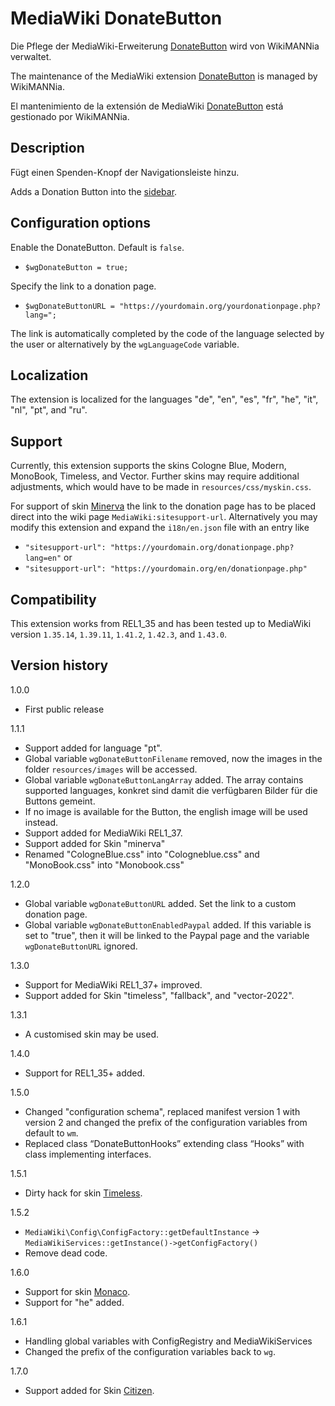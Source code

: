 # MediaWiki DonateButton

Die Pflege der MediaWiki-Erweiterung [DonateButton](https://www.mediawiki.org/wiki/Extension:DonateButton/de) wird von WikiMANNia verwaltet.

The maintenance of the MediaWiki extension [DonateButton](https://www.mediawiki.org/wiki/Extension:DonateButton) is managed by WikiMANNia.

El mantenimiento de la extensión de MediaWiki [DonateButton](https://www.mediawiki.org/wiki/Extension:DonateButton/es) está gestionado por WikiMANNia.

## Description

Fügt einen Spenden-Knopf der Navigationsleiste hinzu.

Adds a Donation Button into the [sidebar](https://www.mediawiki.org/wiki/MediaWiki:Sidebar).

## Configuration options

Enable the DonateButton. Default is `false`.

* `$wgDonateButton = true;`

Specify the link to a donation page.

* `$wgDonateButtonURL = "https://yourdomain.org/yourdonationpage.php?lang=";`

The link is automatically completed by the code of the language selected by the user or alternatively by the `wgLanguageCode` variable.

## Localization

The extension is localized for the languages "de", "en", "es", "fr", "he", "it", "nl", "pt", and "ru".

## Support

Currently, this extension supports the skins Cologne Blue, Modern, MonoBook, Timeless, and Vector.
Further skins may require additional adjustments, which would have to be made in `resources/css/myskin.css`.

For support of skin [Minerva](https://www.mediawiki.org/wiki/Skin:Minerva_Neue) the link to the donation page has to be placed direct into the wiki page `MediaWiki:sitesupport-url`.
Alternatively you may modify this extension and expand the `i18n/en.json` file with an entry like
* `"sitesupport-url": "https://yourdomain.org/donationpage.php?lang=en"`
or
* `"sitesupport-url": "https://yourdomain.org/en/donationpage.php"`

## Compatibility

This extension works from REL1_35 and has been tested up to MediaWiki version `1.35.14`, `1.39.11`, `1.41.2`, `1.42.3`, and `1.43.0`.

## Version history

1.0.0

* First public release

1.1.1
* Support added for language "pt".
* Global variable `wgDonateButtonFilename` removed, now the images in the folder `resources/images` will be accessed.
* Global variable `wgDonateButtonLangArray` added. The array contains supported languages, konkret sind damit die verfügbaren Bilder für die Buttons gemeint.
* If no image is available for the Button, the english image will be used instead.
* Support added for MediaWiki REL1_37.
* Support added for Skin "minerva"
* Renamed "CologneBlue.css" into "Cologneblue.css" and "MonoBook.css" into "Monobook.css"

1.2.0

* Global variable `wgDonateButtonURL` added. Set the link to a custom donation page.
* Global variable `wgDonateButtonEnabledPaypal` added. If this variable is set to "true", then it will be linked to the Paypal page and the variable `wgDonateButtonURL` ignored.

1.3.0

* Support for MediaWiki REL1_37+ improved.
* Support added for Skin "timeless", "fallback", and "vector-2022".

1.3.1

* A customised skin may be used.

1.4.0

- Support for REL1_35+ added.

1.5.0

- Changed "configuration schema", replaced manifest version 1 with version 2 and changed the prefix of the configuration variables from default to `wm`.
- Replaced class “DonateButtonHooks” extending class “Hooks” with class implementing interfaces.

1.5.1

- Dirty hack for skin [Timeless](https://www.mediawiki.org/wiki/Skin:Timeless).

1.5.2

- `MediaWiki\Config\ConfigFactory::getDefaultInstance` -> `MediaWikiServices::getInstance()->getConfigFactory()`
- Remove dead code.

1.6.0

- Support for skin [Monaco](https://www.mediawiki.org/wiki/Skin:Monaco).
- Support for "he" added.

1.6.1

- Handling global variables with ConfigRegistry and MediaWikiServices
- Changed the prefix of the configuration variables back to `wg`.

1.7.0

* Support added for Skin [Citizen](https://www.mediawiki.org/wiki/Skin:Citizen).
